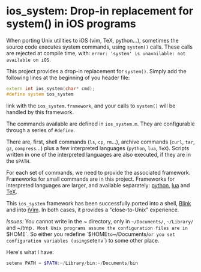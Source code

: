 # ios_system: Drop-in replacement for system() in iOS programs

When porting Unix utilities to iOS (vim, TeX, python...), sometimes the source code executes system commands, using `system()` calls. These calls are rejected at compile time, with: 
`error: 'system' is unavailable: not available on iOS`. 

This project provides a drop-in replacement for `system()`. Simply add the following lines at the beginning of you header file: 
```cpp
extern int ios_system(char* cmd);
#define system ios_system
```
link with the `ios_system.framework`, and your calls to `system()` will be handled by this framework.

The commands available are defined in `ios_system.m`. They are configurable through a series of `#define`. 

There are, first, shell commands (`ls`, `cp`, `rm`...), archive commands (`curl`, `tar`, `gz`, `compress`...) plus a few interpreted languages (`python`, `lua`, `TeX`). Scripts written in one of the interpreted languages are also executed, if they are in the `$PATH`. 

For each set of commands, we need to provide the associated framework. Frameworks for small commands are in this project. Frameworks for interpreted languages are larger, and available separately: [python](https://github.com/holzschu/python_ios), [lua](https://github.com/holzschu/lua_ios) and [TeX](https://github.com/holzschu/lib-tex). 

This `ios_system` framework has been successfully ported into a shell, [Blink](https://github.com/holzschu/blink) and into [iVim](https://github.com/holzschu/iVim). In both cases, it provides a "close-to-Unix" experience. 

*Issues:* You cannot write in the ~ directory, only in `~/Documents/`, `~/Library/` and ~/tmp`. Most Unix programs assume the configuration files are in `$HOME`. 
So either you redefine `$HOME` to `~/Documents/` or you set configuration variables (using `setenv`) to some other place.

Here's what I have:
```powershell
setenv PATH = $PATH:~/Library/bin:~/Documents/bin
```

